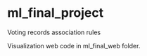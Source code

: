 # ml_final_project
Voting records association rules

Visualization web code in ml_final_web folder.  
